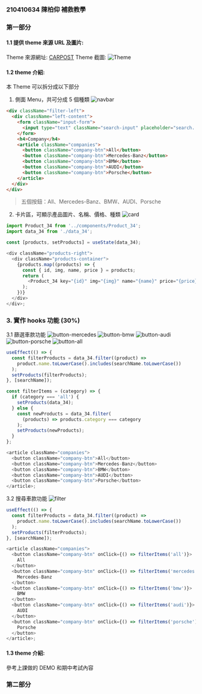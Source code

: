 ### 210410634 陳柏仰 補救教學

### 第一部分

#### 1.1 提供 theme 來源 URL 及圖片:

Theme 來源網址: [CARPOST](https://www.carpost.tw/)
Theme 截圖: ![Theme](carpost.png)

#### 1.2 theme 介紹:

本 Theme 可以拆分成以下部分

1. 側面 Menu，共可分成 5 個種類
   ![navbar](img/navbar.png)

```html
<div className="filter-left">
  <div className="left-content">
    <form className="input-form">
      <input type="text" className="search-input" placeholder="search..." />
    </form>
    <h4>Company</h4>
    <article className="companies">
      <button className="company-btn">All</button>
      <button className="company-btn">Mercedes-Banz</button>
      <button className="company-btn">BMW</button>
      <button className="company-btn">AUDI</button>
      <button className="company-btn">Porsche</button>
    </article>
  </div>
</div>
```

> 五個按鈕：All、Mercedes-Banz、BMW、AUDI、Porsche

2. 卡片區，可顯示產品圖片、名稱、價格、種類
   ![card](img/product_item.png)

```js
import Product_34 from '../components/Product_34';
import data_34 from './data_34';

const [products, setProducts] = useState(data_34);

<div className="products-right">
  <div className="products-container">
    {products.map((products) => {
      const { id, img, name, price } = products;
      return (
        <Product_34 key="{id}" img="{img}" name="{name}" price="{price}" />
      );
    })}
  </div>
</div>;
```

### 3. 實作 hooks 功能 (30%)

3.1 篩選車款功能
![button-mercedes](img/button-mercedes.png)
![button-bmw](img/button-bmw.png)
![button-audi](img/button-audi.png)
![button-porsche](img/button-porsche.png)
![button-all](img/button-all.png)

```js
useEffect(() => {
  const filterProducts = data_34.filter((product) =>
    product.name.toLowerCase().includes(searchName.toLowerCase())
  );
  setProducts(filterProducts);
}, [searchName]);

const filterItems = (category) => {
  if (category === 'all') {
    setProducts(data_34);
  } else {
    const newProducts = data_34.filter(
      (products) => products.category === category
    );
    setProducts(newProducts);
  }
};

<article className="companies">
  <button className="company-btn">All</button>
  <button className="company-btn">Mercedes-Banz</button>
  <button className="company-btn">BMW</button>
  <button className="company-btn">AUDI</button>
  <button className="company-btn">Porsche</button>
</article>;
```

3.2 搜尋車款功能
![filter](img/filter.png)

```js
useEffect(() => {
  const filterProducts = data_34.filter((product) =>
    product.name.toLowerCase().includes(searchName.toLowerCase())
  );
  setProducts(filterProducts);
}, [searchName]);

<article className="companies">
  <button className="company-btn" onClick={() => filterItems('all')}>
    All
  </button>
  <button className="company-btn" onClick={() => filterItems('mercedes')}>
    Mercedes-Banz
  </button>
  <button className="company-btn" onClick={() => filterItems('bmw')}>
    BMW
  </button>
  <button className="company-btn" onClick={() => filterItems('audi')}>
    AUDI
  </button>
  <button className="company-btn" onClick={() => filterItems('porsche')}>
    Porsche
  </button>
</article>;
```

#### 1.3 theme 介紹:

參考上課做的 DEMO 和期中考試內容

### 第二部分
